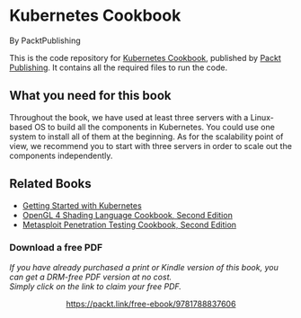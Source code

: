 # Kubernetes Cookbook
By PacktPublishing

This is the code repository for [Kubernetes Cookbook](https://www.packtpub.com/virtualization-and-cloud/kubernetes-cookbook?utm_source=GitHub&utm_medium=Repository&utm_campaign=9781785880063), published by [Packt Publishing](https://www.packtpub.com/). It contains all the required files to run the code.

## What you need for this book
Throughout the book, we have used at least three servers with a Linux-based OS to build 
all the components in Kubernetes. You could use one system to install all of them at the 
beginning. As for the scalability point of view, we recommend you to start with three servers 
in order to scale out the components independently.

## Related Books
* [Getting Started with Kubernetes](https://www.packtpub.com/virtualization-and-cloud/getting-started-kubernetes?utm_source=GitHub&utm_medium=Repository&utm_campaign=9781784394035)
* [OpenGL 4 Shading Language Cookbook, Second Edition](https://www.packtpub.com/game-development/opengl-4-shading-language-cookbook-second-edition?utm_source=GitHub&utm_medium=Repository&utm_campaign=9781782167020)
* [Metasploit Penetration Testing Cookbook, Second Edition](https://www.packtpub.com/networking-and-servers/metasploit-penetration-testing-cookbook-second-edition?utm_source=GitHub&utm_medium=Repository&utm_campaign=9781782166788)

### Download a free PDF

 <i>If you have already purchased a print or Kindle version of this book, you can get a DRM-free PDF version at no cost.<br>Simply click on the link to claim your free PDF.</i>
<p align="center"> <a href="https://packt.link/free-ebook/9781788837606">https://packt.link/free-ebook/9781788837606 </a> </p>